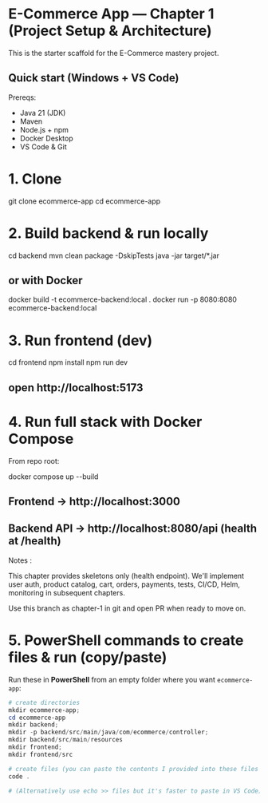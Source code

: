 # E-Commerce App — Chapter 1 (Project Setup & Architecture)

This is the starter scaffold for the E-Commerce mastery project.

## Quick start (Windows + VS Code)

Prereqs:
- Java 21 (JDK)
- Maven
- Node.js + npm
- Docker Desktop
- VS Code & Git

# 1. Clone

git clone <your-repo-url> ecommerce-app
cd ecommerce-app

# 2. Build backend & run locally
cd backend
mvn clean package -DskipTests
java -jar target/*.jar
## or with Docker
docker build -t ecommerce-backend:local .
docker run -p 8080:8080 ecommerce-backend:local

# 3. Run frontend (dev)
cd frontend
npm install
npm run dev
## open http://localhost:5173

# 4. Run full stack with Docker Compose

From repo root:

docker compose up --build
## Frontend -> http://localhost:3000
## Backend API -> http://localhost:8080/api (health at /health)

Notes :

This chapter provides skeletons only (health endpoint). We'll implement user auth, product catalog, cart, orders, payments, tests, CI/CD, Helm, monitoring in subsequent chapters.

Use this branch as chapter-1 in git and open PR when ready to move on.


# 5. PowerShell commands to create files & run (copy/paste)

Run these in **PowerShell** from an empty folder where you want `ecommerce-app`:

```powershell
# create directories
mkdir ecommerce-app; 
cd ecommerce-app
mkdir backend; 
mkdir -p backend/src/main/java/com/ecommerce/controller; 
mkdir backend/src/main/resources
mkdir frontend; 
mkdir frontend/src

# create files (you can paste the contents I provided into these files using VS Code)
code .

# (Alternatively use echo >> files but it's faster to paste in VS Code)
